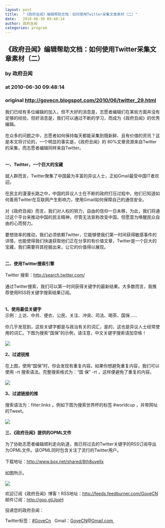 ```yaml
---
layout: post
title:  "《政府丑闻》编辑帮助文档：如何使用Twitter采集文章素材（二）"
date:   2010-06-30 09:48:14
author: 政府丑闻
categories: program
---
```


## 《政府丑闻》编辑帮助文档：如何使用Twitter采集文章素材（二）
### by 政府丑闻
### at 2010-06-30 09:48:14
### original <http://govecn.blogspot.com/2010/06/twitter_29.html>

<div>我们已经有多位编辑的加入，但不大好的消息是，志愿者编辑们在某些方面并没有足够的经验，但好消息是，我们可以通过不断的学习，而成为《政府丑闻》的优秀编辑。<br><br>在众多的问题之中，志愿者如何保持每天都能采集到既新鲜、且有价值的资讯？这是本文将讨论的，一个明显的事实是，《政府丑闻》的 80%文章资源来自Twitter的采集，而志愿者编辑同样来自Twitter。<br><br><br><b>一、Twitter，一个巨大的宝藏</b><br><br>就人群而言，Twitter聚集了中国最为丰富的异议人士，正如Gmail最受中国IT者欢迎。<br><br>在民主的漫漫长路之中，中国的异议人士在不断的政府打压过程中，他们已知道如何善用Twitter在互联网产生影响力，使用Gmail如何保障自己的通信安全。<br><br>对《政府丑闻》而言，我们对人权的努力，自由的信仰一日未移，为此，我们将通过这个平台来推动中国的民主精神，尽管无法宣称改变中国，但愿意为唤醒民众自由的心而努力。<br><br>要想效率的推动，我们必须依赖Twitter，它能够使我们第一时间获得敏感事件的详情，也能使得我们快速获取他们正在分享的有价值文章，Twitter是一个巨大的宝藏，我们需要将其挖掘出来，让它的价值得以展现。<br><br><br><b>二、使用Twitter搜索引擎</b><br><br>Twitter 搜索：<a href="http://search.twitter.com/">http://search.twitter.com/</a><br><br>通过Twitter搜索，我们可以第一时间获得关键字的最新结果。大多数而言，我推荐使用RSS将关键字搜索结果订阅。<br><br><br><b>1、使用最佳关键字</b><br>示例：上访、中共、便衣、公民、关注、冲突、司法、喝茶、国保……<br><br>你几乎发现到，这些关键字都是与政治有关的词汇，是的，这也是异议人士经常使用的词汇。下图为搜索“国保”的示例，请注意，中文关键字搜索请加空格！<br><br><img src="http://farm5.static.flickr.com/4082/4747172443_367ee740c0_b.jpg"><br><br><b>2、过滤锐推</b><br><br>在上图，使用“国保”时，你会发现有重复内容。如果你想避免重复内容，我们可以使用 -rt 搜索语法。完整搜索格式为：“国 保” -rt ，这样便避免了重复的内容。<br><br><img src="http://farm5.static.flickr.com/4118/4747172649_bcfcda4737_b.jpg"><br><br><b>3、过滤链接的推</b><br><br>搜索语法为：filter:links 。例如下图为搜索世界杯的标签 #worldcup ，并带网址的Tweet。<br><br><img src="http://farm5.static.flickr.com/4095/4747172873_db7f867a9f_b.jpg"><br><br><b>三、《政府丑闻》提供的OPML文件</b><br><br>为了协助志愿者编辑顺利走向轨道，我已将过去的Twitter关键字的RSS订阅导出为OPML文件。该OPML同时包含关注了流行的Twitter用户。<br><br>下载地址：<a href="http://www.box.net/shared/8th8uyellx">http://www.box.net/shared/8th8uyellx<br></a><br>如图所示。<br><br><img src="http://farm5.static.flickr.com/4075/4747172233_6d3d0759df_b.jpg"></div><div><p></p>
欢迎订阅《政府丑闻》博客！RSS地址：<a href="https://www.google.com/reader/view/#stream/feed%2Fhttp%3A%2F%2Ffeeds.feedburner.com%2FGoveCN">http://feeds.feedburner.com/GoveCN</a>  邮件订阅：<a href="http://goo.gl/JpxH">http://goo.gl/JpxH</a>
<p></p>
投递您的政府丑闻：
<p></p>
Twitter标签：<a href="http://twitter.com/govecn">#GoveCn</a>   Gmail：<a href="mailto:Govecn@gmail.com">GoveCN@Gmail.com </a><img width="1" height="1" src="https://blogger.googleusercontent.com/tracker/5836956241912134551-5556279044779137469?l=govecn.blogspot.com" alt=""></div><img src="http://feeds.feedburner.com/~r/GoveCN/~4/c4qM89LJYAQ" height="1" width="1">